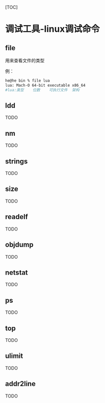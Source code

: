 [TOC]

# 调试工具-linux调试命令



## file

用来查看文件的类型

例：

```sh
he@he bin % file lua
lua: Mach-O 64-bit executable x86_64 
#lua:类型    位数    可执行文件  架构
```



## ldd

TODO

## nm

TODO

## strings

TODO

## size

TODO

## readelf

TODO

## objdump

TODO

## netstat

TODO

## ps

TODO

## top

TODO

## ulimit

TODO

## addr2line

TODO

